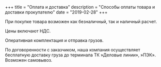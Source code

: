 +++
title = "Оплата и доставка"
description = "Способы оплаты товара и доставки прокупателю"
date = "2019-02-28"
+++

При покупке товара возможен как безналичный, так и наличный расчет.

Цены включают НДС.

 

Оперативная комплектация и отправка грузов.  

По договоренности с заказчиком, наша компания  осуществляет бесплатную доставку груза  до терминала ТК  »Деловые линии»,  »ПЭК».  Возможен самовывоз. 